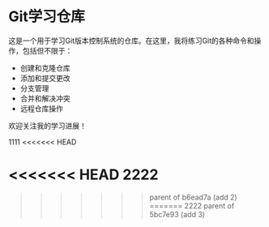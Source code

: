 # Git学习仓库

这是一个用于学习Git版本控制系统的仓库。在这里，我将练习Git的各种命令和操作，包括但不限于：

- 创建和克隆仓库
- 添加和提交更改
- 分支管理
- 合并和解决冲突
- 远程仓库操作

欢迎关注我的学习进展！

1111
<<<<<<< HEAD

<<<<<<< HEAD
2222
=======
>>>>>>> parent of b6ead7a (add 2)
=======
2222
>>>>>>> parent of 5bc7e93 (add 3)
